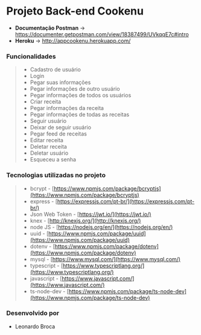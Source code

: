 # Projeto Back-end Cookenu  

- <b>Documentação Postman</b> -> <a target="_blank">https://documenter.getpostman.com/view/18387499/UVkqqE7c#intro</a>
- <b>Heroku</b> -> <a target="_blank">http://appcookenu.herokuapp.com/</a>

### Funcionalidades
> - Cadastro de usuário
> - Login
> - Pegar suas informações
> - Pegar informações de outro usuário
> - Pegar informações de todos os usuários
> - Criar receita
> - Pegar informações da receita
> - Pegar informações de todas as receitas
> - Seguir usuário
> - Deixar de seguir usuário
> - Pegar feed de receitas
> - Editar receita
> - Deletar receita
> - Deletar usuário
> - Esqueceu a senha

### Tecnologias utilizadas no projeto 
> -   bcrypt -  [https://www.npmjs.com/package/bcryptjs](https://www.npmjs.com/package/bcryptjs)
> -    express -  [https://expressjs.com/pt-br/](https://expressjs.com/pt-br/)
> -    Json Web Token -  [https://jwt.io/](https://jwt.io/)
> -   knex -  [http://knexjs.org/](http://knexjs.org/)
> -    node JS -  [https://nodejs.org/en/](https://nodejs.org/en/)
> -    uuid -  [https://www.npmjs.com/package/uuid](https://www.npmjs.com/package/uuid)
> -    dotenv -  [https://www.npmjs.com/package/dotenv](https://www.npmjs.com/package/dotenv)
> -    mysql -  [https://www.mysql.com/](https://www.mysql.com/)
> -    typescript -  [https://www.typescriptlang.org/](https://www.typescriptlang.org/)
> -    javascript -  [https://www.javascript.com/](https://www.javascript.com/)
> -    ts-node-dev -  [https://www.npmjs.com/package/ts-node-dev](https://www.npmjs.com/package/ts-node-dev)

### Desenvolvido por
- Leonardo Broca
